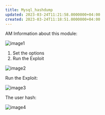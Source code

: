 ```yaml
---
title: Mysql_hashdump
updated: 2023-03-24T11:21:58.0000000+04:00
created: 2023-03-24T11:18:51.0000000+04:00
---
```


AM
Information about this module:

![image1](image1-45.png)

1.  Set the options
2.  Run the Exploit

![image2](image2-23.png)

Run the Exploit:

![image3](image3-15.png)

The user hash:

![image4](image4-10.png)

